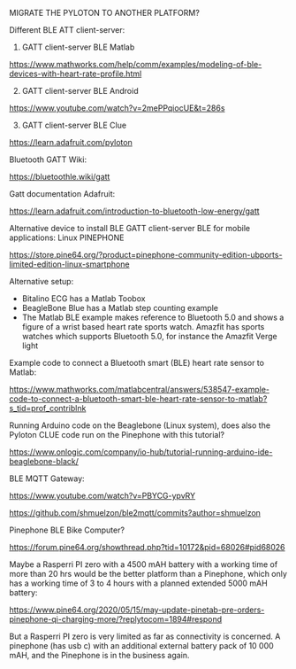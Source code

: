 MIGRATE THE PYLOTON TO ANOTHER PLATFORM?

Different BLE ATT client-server:

1. GATT client-server BLE Matlab

https://www.mathworks.com/help/comm/examples/modeling-of-ble-devices-with-heart-rate-profile.html

2. GATT client-server BLE Android

https://www.youtube.com/watch?v=2mePPqiocUE&t=286s

3. GATT client-server BLE Clue

https://learn.adafruit.com/pyloton


Bluetooth GATT Wiki:

https://bluetoothle.wiki/gatt

Gatt documentation Adafruit:

https://learn.adafruit.com/introduction-to-bluetooth-low-energy/gatt

Alternative device to install BLE GATT client-server BLE for mobile applications:  Linux PINEPHONE

https://store.pine64.org/?product=pinephone-community-edition-ubports-limited-edition-linux-smartphone

Alternative setup:

- Bitalino ECG has a Matlab Toobox
- BeagleBone Blue has a Matlab step counting example
- The Matlab BLE example makes reference to Bluetooth 5.0 and shows a figure of a wrist based heart rate sports watch. Amazfit has sports watches which supports Bluetooth 5.0, for instance the Amazfit Verge light


Example code to connect a Bluetooth smart (BLE) heart rate sensor to Matlab:

https://www.mathworks.com/matlabcentral/answers/538547-example-code-to-connect-a-bluetooth-smart-ble-heart-rate-sensor-to-matlab?s_tid=prof_contriblnk

Running Arduino code on the Beaglebone (Linux system), does also the Pyloton CLUE code run on the Pinephone with this tutorial?

https://www.onlogic.com/company/io-hub/tutorial-running-arduino-ide-beaglebone-black/

 BLE MQTT Gateway:

https://www.youtube.com/watch?v=PBYCG-ypvRY

https://github.com/shmuelzon/ble2mqtt/commits?author=shmuelzon

Pinephone BLE Bike Computer?

https://forum.pine64.org/showthread.php?tid=10172&pid=68026#pid68026

Maybe a Rasperri PI zero with a 4500 mAH battery with a working time of more than 20 hrs would be the better platform than a Pinephone, which only has a working time of 3 to 4 hours with a planned extended 5000 mAH battery:

https://www.pine64.org/2020/05/15/may-update-pinetab-pre-orders-pinephone-qi-charging-more/?replytocom=1894#respond

But a Rasperri PI zero is very limited as far as connectivity is concerned. A pinephone (has usb c) with an additional external battery pack of 10 000 mAH, and the Pinephone is in the business again. 
